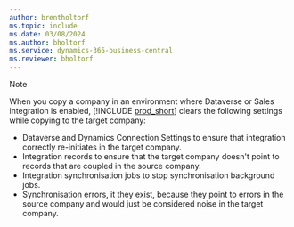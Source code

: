 ```yaml
---
author: brentholtorf
ms.topic: include
ms.date: 03/08/2024
ms.author: bholtorf
ms.service: dynamics-365-business-central
ms.reviewer: bholtorf
---
```


> [!NOTE]
> When you copy a company in an environment where Dataverse or Sales integration is enabled, [!INCLUDE [prod_short](prod_short.md)] clears the following settings while copying to the target company:
>
> * Dataverse and Dynamics Connection Settings to ensure that integration correctly re-initiates in the target company.
> * Integration records to ensure that the target company doesn't point to records that are coupled in the source company.
> * Integration synchronisation jobs to stop synchronisation background jobs.
> * Synchronisation errors, it they exist, because they point to errors in the source company and would just be considered noise in the target company.